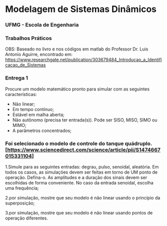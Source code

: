 # Modelagem de Sistemas Dinâmicos
### UFMG - Escola de Engenharia
### Trabalhos Práticos

OBS: Baseado no livro e nos códigos em matlab do Professor Dr. Luis Antonio Aguirre, encontrado em:  https://www.researchgate.net/publication/303679484_Introducao_a_Identificacao_de_Sistemas

### Entrega 1
Procure um modelo matemático pronto para simular com as seguintes caracterı́sticas: 
- Não linear;
- Em tempo contı́nuo;
- Estável em malha aberta;
- Não autônomo (precisa ter entrada(s)). Pode ser SISO, MISO, SIMO ou MIMO; 
- A parâmetros concentrados; 

### Foi selecionado o modelo de controle do tanque quádruplo.[https://www.sciencedirect.com/science/article/pii/S1474667015331104]

1.Simule para as seguintes entradas: degrau, pulso, senoidal, aleatória. Em todos os casos, as simulações devem ser feitas em torno de UM ponto de operação. Defina-o. As amplitudes e a duração dos sinais devem ser escolhidas de forma conveniente. No caso da entrada senoidal, escolha uma frequência; 

2.por simulação, mostre que seu modelo é não linear usando o princípio da superposição;

3.por simulação, mostre que seu modelo é não linear usando pontos de operação diferentes.


